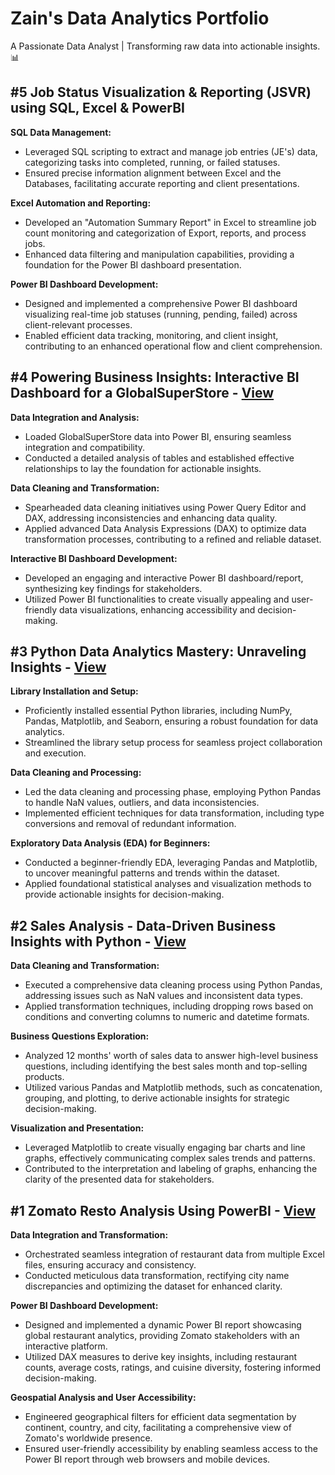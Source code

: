 # Zain's Data Analytics Portfolio 
A Passionate Data Analyst | Transforming raw data into actionable insights.📊

## #5 Job Status Visualization & Reporting (JSVR) using SQL, Excel & PowerBI

**SQL Data Management:**
* Leveraged SQL scripting to extract and manage job entries (JE's) data, categorizing tasks into completed, running, or failed statuses.
* Ensured precise information alignment between Excel and the Databases, facilitating accurate reporting and client presentations.

**Excel Automation and Reporting:**
* Developed an "Automation Summary Report" in Excel to streamline job count monitoring and categorization of Export, reports, and process jobs.
* Enhanced data filtering and manipulation capabilities, providing a foundation for the Power BI dashboard presentation.

**Power BI Dashboard Development:**
* Designed and implemented a comprehensive Power BI dashboard visualizing real-time job statuses (running, pending, failed) across client-relevant processes.
* Enabled efficient data tracking, monitoring, and client insight, contributing to an enhanced operational flow and client comprehension.

## #4 Powering Business Insights: Interactive BI Dashboard for a GlobalSuperStore - [View](https://github.com/ZainGadagkar/Zain-s_Portfolio/blob/main/ProjectFiles/%234/BIDashborad.jpg)

**Data Integration and Analysis:**
* Loaded GlobalSuperStore data into Power BI, ensuring seamless integration and compatibility.
* Conducted a detailed analysis of tables and established effective relationships to lay the foundation for actionable insights.

**Data Cleaning and Transformation:**
* Spearheaded data cleaning initiatives using Power Query Editor and DAX, addressing inconsistencies and enhancing data quality.
* Applied advanced Data Analysis Expressions (DAX) to optimize data transformation processes, contributing to a refined and reliable dataset.

**Interactive BI Dashboard Development:**
* Developed an engaging and interactive Power BI dashboard/report, synthesizing key findings for stakeholders.
* Utilized Power BI functionalities to create visually appealing and user-friendly data visualizations, enhancing accessibility and decision-making.

## #3 Python Data Analytics Mastery: Unraveling Insights - [View](https://github.com/ZainGadagkar/Zain-s_Portfolio/blob/main/ProjectFiles/%233/DiwaliSales.ipynb)

**Library Installation and Setup:**
* Proficiently installed essential Python libraries, including NumPy, Pandas, Matplotlib, and Seaborn, ensuring a robust foundation for data analytics.
* Streamlined the library setup process for seamless project collaboration and execution.

**Data Cleaning and Processing:**
* Led the data cleaning and processing phase, employing Python Pandas to handle NaN values, outliers, and data inconsistencies.
* Implemented efficient techniques for data transformation, including type conversions and removal of redundant information.

**Exploratory Data Analysis (EDA) for Beginners:**
* Conducted a beginner-friendly EDA, leveraging Pandas and Matplotlib, to uncover meaningful patterns and trends within the dataset.
* Applied foundational statistical analyses and visualization methods to provide actionable insights for decision-making.

## #2 Sales Analysis - Data-Driven Business Insights with Python - [View](https://github.com/ZainGadagkar/Zain-s_Portfolio/blob/main/ProjectFiles/%232/SalesAnalysis.ipynb)
**Data Cleaning and Transformation:**
* Executed a comprehensive data cleaning process using Python Pandas, addressing issues such as NaN values and inconsistent data types.
* Applied transformation techniques, including dropping rows based on conditions and converting columns to numeric and datetime formats.
  
**Business Questions Exploration:**
* Analyzed 12 months' worth of sales data to answer high-level business questions, including identifying the best sales month and top-selling products.
* Utilized various Pandas and Matplotlib methods, such as concatenation, grouping, and plotting, to derive actionable insights for strategic decision-making.

**Visualization and Presentation:**
* Leveraged Matplotlib to create visually engaging bar charts and line graphs, effectively communicating complex sales trends and patterns.
* Contributed to the interpretation and labeling of graphs, enhancing the clarity of the presented data for stakeholders.


## #1 Zomato Resto Analysis Using PowerBI - [View](https://github.com/ZainGadagkar/Zain-s_Portfolio/blob/main/ProjectFiles/%231/Zomato3.jpg)
**Data Integration and Transformation:**
* Orchestrated seamless integration of restaurant data from multiple Excel files, ensuring accuracy and consistency.
* Conducted meticulous data transformation, rectifying city name discrepancies and optimizing the dataset for enhanced clarity.


**Power BI Dashboard Development:**
* Designed and implemented a dynamic Power BI report showcasing global restaurant analytics, providing Zomato stakeholders with an interactive platform.
* Utilized DAX measures to derive key insights, including restaurant counts, average costs, ratings, and cuisine diversity, fostering informed decision-making.

**Geospatial Analysis and User Accessibility:**
* Engineered geographical filters for efficient data segmentation by continent, country, and city, facilitating a comprehensive view of Zomato's worldwide presence.
* Ensured user-friendly accessibility by enabling seamless access to the Power BI report through web browsers and mobile devices.

